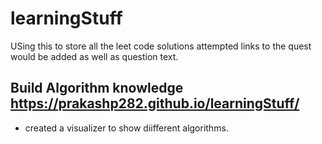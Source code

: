 # learningStuff
USing this to store all the leet code solutions attempted links to the quest would be added as well as question text.

## Build Algorithm knowledge https://prakashp282.github.io/learningStuff/
- created a visualizer to show diifferent algorithms.
